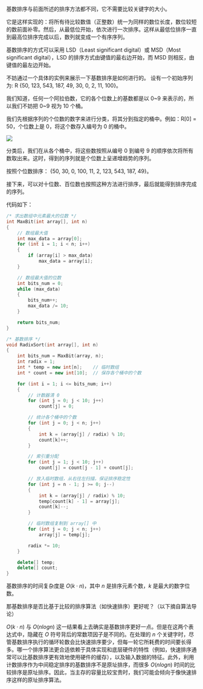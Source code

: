 基数排序与前面所述的排序方法都不同，它不需要比较关键字的大小。

它是这样实现的：将所有待比较数值（正整数）统一为同样的数位长度，数位较短的数前面补零。然后，从最低位开始，依次进行一次排序。这样从最低位排序一直到最高位排序完成以后，数列就变成一个有序序列。

基数排序的方式可以采用 LSD（Least significant digital）或 MSD（Most significant digital），LSD 的排序方式由键值的最右边开始，而 MSD 则相反，由键值的最左边开始。

不妨通过一个具体的实例来展示一下基数排序是如何进行的。 设有一个初始序列为: R {50, 123, 543, 187, 49, 30, 0, 2, 11, 100}。

我们知道，任何一个阿拉伯数，它的各个位数上的基数都是以 0\~9 来表示的，所以我们不妨把 0~9 视为 10 个桶。 

我们先根据序列的个位数的数字来进行分类，将其分到指定的桶中。例如：R[0] = 50，个位数上是 0，将这个数存入编号为 0 的桶中。

![](https://resource.ethsonliu.com/image/20191022_01.png)

分类后，我们在从各个桶中，将这些数按照从编号 0 到编号 9 的顺序依次将所有数取出来。这时，得到的序列就是个位数上呈递增趋势的序列。 

按照个位数排序： {50, 30, 0, 100, 11, 2, 123, 543, 187, 49}。

接下来，可以对十位数、百位数也按照这种方法进行排序，最后就能得到排序完成的序列。

代码如下：

```c++
/* 求出数组中元素最大的位数 */
int MaxBit(int array[], int n)
{
	// 数组最大值 
	int max_data = array[0];
	for (int i = 1; i < n; i++)
    {
    	if (array[i] > max_data)
			max_data = array[i];
    }

	// 数组最大值的位数
	int bits_num = 0;
	while (max_data)
	{
		bits_num++;
		max_data /= 10;
	}

	return bits_num;
}

/* 基数排序 */
void RadixSort(int array[], int n)
{
	int bits_num = MaxBit(array, n);
	int radix = 1;
	int * temp = new int[n];    // 临时数组
	int * count = new int[10];  // 保存各个桶中的个数

	for (int i = 1; i <= bits_num; i++)
	{
		// 计数器清 0
		for (int j = 0; j < 10; j++)
			count[j] = 0;

		// 统计各个桶中的个数
		for (int j = 0; j < n; j++)
		{
			int k = (array[j] / radix) % 10;
			count[k]++;
		}

		// 索引重分配
		for (int j = 1; j < 10; j++)
			count[j] = count[j - 1] + count[j];

		// 放入临时数组，从右往左扫描，保证排序稳定性
		for (int j = n - 1; j >= 0; j--)
		{
			int k = (array[j] / radix) % 10;
			temp[count[k] - 1] = array[j];
			count[k]--;
		}

		// 临时数组复制到 array[] 中
		for (int j = 0; j < n; j++)
			array[j] = temp[j];

		radix *= 10;
	}

	delete[] temp;
	delete[] count;
}
```

基数排序的时间复杂度是 $O(k⋅n)$，其中 $n$ 是排序元素个数，$k$ 是最大的数字位数。

那基数排序是否比基于比较的排序算法（如快速排序）更好呢？（以下摘自算法导论）

$O(k⋅n)$ 与 $O(nlogn)$ 这一结果看上去确实是基数排序更好一点。但是在这两个表达式中，隐藏在 $O$ 符号背后的常数项因子是不同的。在处理的 $n$ 个关键字时，尽管基数排序执行的循环轮数会比快速排序要少，但每一轮它所耗费的时间要长得多。哪一个排序算法更合适依赖于具体实现和底层硬件的特性（例如，快速排序通常可以比基数排序更有效地使用硬件的缓存），以及输入数据的特征。此外，利用计数排序作为中间稳定排序的基数排序不是原址排序，而很多 $O(nlogn)$ 时间的比较排序是原址排序。因此，当主存的容量比较宝贵时，我们可能会倾向于像快速排序这样的原址排序算法。